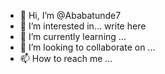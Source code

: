 - 👋 Hi, I’m @Ababatunde7
- 👀 I’m interested in... write here
- 🌱 I’m currently learning ...
- 💞️ I’m looking to collaborate on ...
- 📫 How to reach me ...

<!---
Ababatunde7/Ababatunde7 is a ✨ special ✨ repository because its `README.md` (this file) appears on your GitHub profile.
You can click the Preview link to take a look at your changes.
--->

